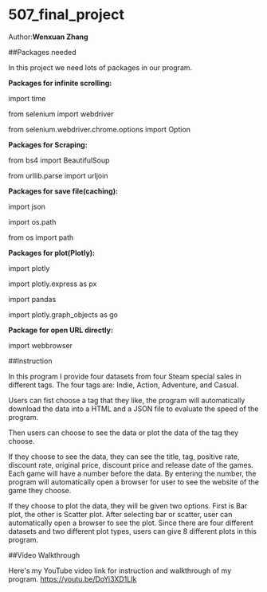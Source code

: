 # 507_final_project

Author:**Wenxuan Zhang**


##Packages needed

In this project we need lots of packages in our program.

**Packages for infinite scrolling:**

import time

from selenium import webdriver

from selenium.webdriver.chrome.options import Option


**Packages for Scraping:**

from bs4 import BeautifulSoup 

from urllib.parse import urljoin


**Packages for save file(caching):**

import json

import os.path

from os import path


**Packages for plot(Plotly):**

import plotly

import plotly.express as px

import pandas

import plotly.graph_objects as go


**Package for open URL directly:**

import webbrowser

##Instruction

In this program I provide four datasets from four Steam special sales in different tags. 
The four tags are: Indie, Action, Adventure, and Casual. 

Users can fist choose a tag that they like, the program will automatically download the data into a HTML and a JSON file to evaluate the speed of the program.

Then users can choose to see the data or plot the data of the tag they choose.

If they choose to see the data, they can see the title, tag, positive rate, discount rate, original price, discount price and release date of the games. Each game will have a number before the data. By entering the number, the program will automatically open a browser for user to see the website of the game they choose.

If they choose to plot the data, they will be given two options. First is Bar plot, the other is Scatter plot. After selecting bar or scatter, user can automatically open a browser to see the plot. Since there are four different datasets and two different plot types, users can give 8 different plots in this program. 

##Video Walkthrough

Here's my YouTube video link for instruction and walkthrough of my program. 
https://youtu.be/DoYi3XD1LIk

